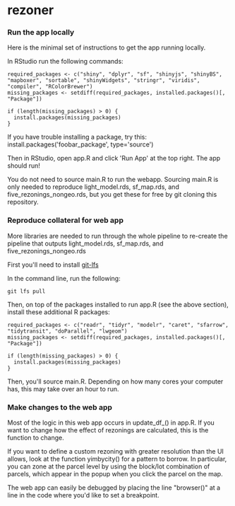 # rezoner

### Run the app locally
Here is the minimal set of instructions to get the app running locally.

In RStudio run the following commands:

```
required_packages <- c("shiny", "dplyr", "sf", "shinyjs", "shinyBS", "mapboxer", "sortable", "shinyWidgets", "stringr", "viridis", "compiler", "RColorBrewer")
missing_packages <- setdiff(required_packages, installed.packages()[, "Package"])

if (length(missing_packages) > 0) {
  install.packages(missing_packages)
}

```

If you have trouble installing a package, try this: install.packages('foobar_package', type='source')

Then in RStudio, open app.R and click 'Run App' at the top right. The app should run!

You do not need to source main.R to run the webapp. Sourcing main.R is only needed to reproduce light_model.rds, sf_map.rds, and five_rezonings_nongeo.rds, but you get these for free by git cloning this repository.

### Reproduce collateral for web app

More libraries are needed to run through the whole pipeline to re-create the pipeline that outputs light_model.rds, sf_map.rds, and five_rezonings_nongeo.rds

First you'll need to install [git-lfs](https://docs.github.com/en/repositories/working-with-files/managing-large-files/installing-git-large-file-storage)

In the command line, run the following:
```
git lfs pull
```

Then, on top of the packages installed to run app.R (see the above section), install these additional R packages:

```
required_packages <- c("readr", "tidyr", "modelr", "caret", "sfarrow", "tidytransit", "doParallel", "lwgeom")
missing_packages <- setdiff(required_packages, installed.packages()[, "Package"])

if (length(missing_packages) > 0) {
  install.packages(missing_packages)
}

```

Then, you'll source main.R. Depending on how many cores your computer has, this may take over an hour to run. 

### Make changes to the web app

Most of the logic in this web app occurs in update_df_() in app.R. If you want to change how the effect of rezonings are calculated, this is the function to change.

If you want to define a custom rezoning with greater resolution than the UI allows, look at the function yimbycity() for a pattern to borrow. In particular, you can zone at the parcel level by using the block/lot combination of parcels, which appear in the popup when you click the parcel on the map.

The web app can easily be debugged by placing the line "browser()" at a line in the code where you'd like to set a breakpoint.

